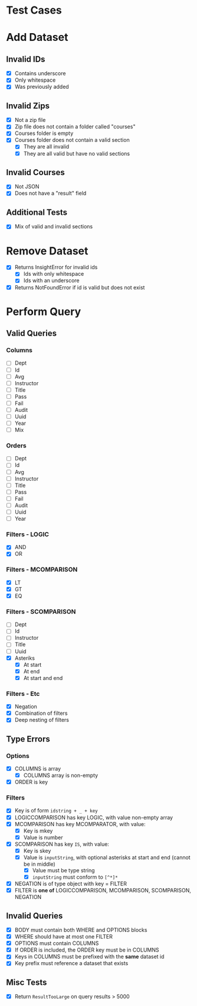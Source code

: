 # Test Cases

# Add Dataset

## Invalid IDs

-   [x] Contains underscore
-   [x] Only whitespace
-   [x] Was previously added

## Invalid Zips

-   [x] Not a zip file
-   [x] Zip file does not contain a folder called "courses"
-   [x] Courses folder is empty
-   [x] Courses folder does not contain a valid section
    -   [x] They are all invalid
    -   [x] They are all valid but have no valid sections

## Invalid Courses

-   [x] Not JSON
-   [x] Does not have a "result" field

## Additional Tests

-   [x] Mix of valid and invalid sections

# Remove Dataset

-   [x] Returns InsightError for invalid ids
    -   [x] Ids with only whitespace
    -   [x] Ids with an underscore
-   [x] Returns NotFoundError if id is valid but does not exist

# Perform Query

## Valid Queries

### Columns

-   [ ] Dept
-   [ ] Id
-   [ ] Avg
-   [ ] Instructor
-   [ ] Title
-   [ ] Pass
-   [ ] Fail
-   [ ] Audit
-   [ ] Uuid
-   [ ] Year
-   [ ] Mix

### Orders

-   [ ] Dept
-   [ ] Id
-   [ ] Avg
-   [ ] Instructor
-   [ ] Title
-   [ ] Pass
-   [ ] Fail
-   [ ] Audit
-   [ ] Uuid
-   [ ] Year

### Filters - LOGIC

-   [x] AND
-   [x] OR

### Filters - MCOMPARISON

-   [x] LT
-   [x] GT
-   [x] EQ

### Filters - SCOMPARISON

-   [ ] Dept
-   [ ] Id
-   [ ] Instructor
-   [ ] Title
-   [ ] Uuid
-   [x] Asteriks
    -   [x] At start
    -   [x] At end
    -   [x] At start and end

### Filters - Etc

-   [x] Negation
-   [x] Combination of filters
-   [x] Deep nesting of filters

## Type Errors

### Options

-   [x] COLUMNS is array
    -   [x] COLUMNS array is non-empty
-   [x] ORDER is key

### Filters

-   [x] Key is of form `idstring + _ + key`
-   [x] LOGICCOMPARISON has key LOGIC, with value non-empty array
-   [x] MCOMPARISON has key MCOMPARATOR, with value:
    -   [x] Key is mkey
    -   [x] Value is number
-   [x] SCOMPARISON has key `IS`, with value:
    -   [x] Key is skey
    -   [x] Value is `inputString`, with optional asterisks at start and end (cannot be in middle)
        -   [x] Value must be type string
        -   [x] `inputString` must conform to `[^*]*`
-   [x] NEGATION is of type object with key = FILTER
-   [x] FILTER is **one of** LOGICCOMPARISON, MCOMPARISON, SCOMPARISON, NEGATION

## Invalid Queries

-   [x] BODY must contain both WHERE and OPTIONS blocks
-   [x] WHERE should have at most one FILTER
-   [x] OPTIONS must contain COLUMNS
-   [x] If ORDER is included, the ORDER key must be in COLUMNS
-   [x] Keys in COLUMNS must be prefixed with the **same** dataset id
-   [x] Key prefix must reference a dataset that exists

## Misc Tests

-   [x] Return `ResultTooLarge` on query results > 5000
